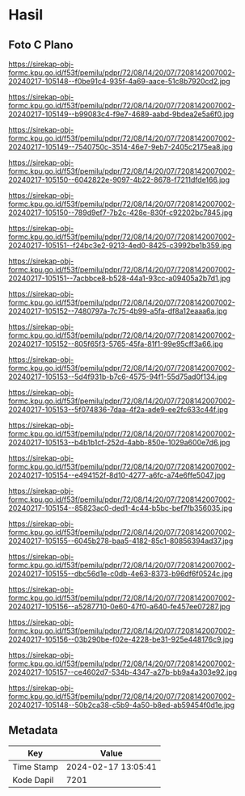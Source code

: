 # Hasil

## Foto C Plano

https://sirekap-obj-formc.kpu.go.id/f53f/pemilu/pdpr/72/08/14/20/07/7208142007002-20240217-105148--f0be91c4-935f-4a69-aace-51c8b7920cd2.jpg

https://sirekap-obj-formc.kpu.go.id/f53f/pemilu/pdpr/72/08/14/20/07/7208142007002-20240217-105149--b99083c4-f9e7-4689-aabd-9bdea2e5a6f0.jpg

https://sirekap-obj-formc.kpu.go.id/f53f/pemilu/pdpr/72/08/14/20/07/7208142007002-20240217-105149--7540750c-3514-46e7-9eb7-2405c2175ea8.jpg

https://sirekap-obj-formc.kpu.go.id/f53f/pemilu/pdpr/72/08/14/20/07/7208142007002-20240217-105150--6042822e-9097-4b22-8678-f7211dfde166.jpg

https://sirekap-obj-formc.kpu.go.id/f53f/pemilu/pdpr/72/08/14/20/07/7208142007002-20240217-105150--789d9ef7-7b2c-428e-830f-c92202bc7845.jpg

https://sirekap-obj-formc.kpu.go.id/f53f/pemilu/pdpr/72/08/14/20/07/7208142007002-20240217-105151--f24bc3e2-9213-4ed0-8425-c3992be1b359.jpg

https://sirekap-obj-formc.kpu.go.id/f53f/pemilu/pdpr/72/08/14/20/07/7208142007002-20240217-105151--7acbbce8-b528-44a1-93cc-a09405a2b7d1.jpg

https://sirekap-obj-formc.kpu.go.id/f53f/pemilu/pdpr/72/08/14/20/07/7208142007002-20240217-105152--7480797a-7c75-4b99-a5fa-df8a12eaaa6a.jpg

https://sirekap-obj-formc.kpu.go.id/f53f/pemilu/pdpr/72/08/14/20/07/7208142007002-20240217-105152--805f65f3-5765-45fa-81f1-99e95cff3a66.jpg

https://sirekap-obj-formc.kpu.go.id/f53f/pemilu/pdpr/72/08/14/20/07/7208142007002-20240217-105153--5d4f931b-b7c6-4575-94f1-55d75ad0f134.jpg

https://sirekap-obj-formc.kpu.go.id/f53f/pemilu/pdpr/72/08/14/20/07/7208142007002-20240217-105153--5f074836-7daa-4f2a-ade9-ee2fc633c44f.jpg

https://sirekap-obj-formc.kpu.go.id/f53f/pemilu/pdpr/72/08/14/20/07/7208142007002-20240217-105153--b4b1b1cf-252d-4abb-850e-1029a600e7d6.jpg

https://sirekap-obj-formc.kpu.go.id/f53f/pemilu/pdpr/72/08/14/20/07/7208142007002-20240217-105154--e494152f-8d10-4277-a6fc-a74e6ffe5047.jpg

https://sirekap-obj-formc.kpu.go.id/f53f/pemilu/pdpr/72/08/14/20/07/7208142007002-20240217-105154--85823ac0-ded1-4c44-b5bc-bef7fb356035.jpg

https://sirekap-obj-formc.kpu.go.id/f53f/pemilu/pdpr/72/08/14/20/07/7208142007002-20240217-105155--6045b278-baa5-4182-85c1-80856394ad37.jpg

https://sirekap-obj-formc.kpu.go.id/f53f/pemilu/pdpr/72/08/14/20/07/7208142007002-20240217-105155--dbc56d1e-c0db-4e63-8373-b96df6f0524c.jpg

https://sirekap-obj-formc.kpu.go.id/f53f/pemilu/pdpr/72/08/14/20/07/7208142007002-20240217-105156--a5287710-0e60-47f0-a640-fe457ee07287.jpg

https://sirekap-obj-formc.kpu.go.id/f53f/pemilu/pdpr/72/08/14/20/07/7208142007002-20240217-105156--03b290be-f02e-4228-be31-925e448176c9.jpg

https://sirekap-obj-formc.kpu.go.id/f53f/pemilu/pdpr/72/08/14/20/07/7208142007002-20240217-105157--ce4602d7-534b-4347-a27b-bb9a4a303e92.jpg

https://sirekap-obj-formc.kpu.go.id/f53f/pemilu/pdpr/72/08/14/20/07/7208142007002-20240217-105148--50b2ca38-c5b9-4a50-b8ed-ab59454f0d1e.jpg


## Metadata

| Key        | Value               |
| ---------- | ------------------- |
| Time Stamp | 2024-02-17 13:05:41 |
| Kode Dapil | 7201                |



